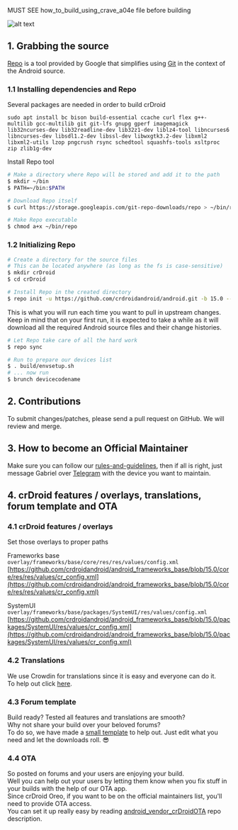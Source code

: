 MUST SEE how_to_build_using_crave_a04e file before building 


![alt text][logo]

[logo]:https://crdroid.net/img/logo.png "crDroid Android"

## 1. Grabbing the source ##

[Repo](http://source.android.com/source/developing.html) is a tool provided by Google that
simplifies using [Git](http://git-scm.com/book) in the context of the Android source.

### 1.1 Installing dependencies and Repo ###

Several packages are needed in order to build crDroid
```
sudo apt install bc bison build-essential ccache curl flex g++-multilib gcc-multilib git git-lfs gnupg gperf imagemagick lib32ncurses-dev lib32readline-dev lib32z1-dev liblz4-tool libncurses6 libncurses-dev libsdl1.2-dev libssl-dev libwxgtk3.2-dev libxml2 libxml2-utils lzop pngcrush rsync schedtool squashfs-tools xsltproc zip zlib1g-dev
```

Install Repo tool
```bash
# Make a directory where Repo will be stored and add it to the path
$ mkdir ~/bin
$ PATH=~/bin:$PATH

# Download Repo itself
$ curl https://storage.googleapis.com/git-repo-downloads/repo > ~/bin/repo

# Make Repo executable
$ chmod a+x ~/bin/repo
```

### 1.2 Initializing Repo ###

```bash
# Create a directory for the source files
# This can be located anywhere (as long as the fs is case-sensitive)
$ mkdir crDroid
$ cd crDroid

# Install Repo in the created directory
$ repo init -u https://github.com/crdroidandroid/android.git -b 15.0 --git-lfs
```

This is what you will run each time you want to pull in upstream changes. Keep in mind that on your
first run, it is expected to take a while as it will download all the required Android source files
and their change histories.

```bash
# Let Repo take care of all the hard work
$ repo sync
```

```bash
# Run to prepare our devices list
$ . build/envsetup.sh
# ... now run
$ brunch devicecodename
```

## 2. Contributions ##

To submit changes/patches, please send a pull request on GitHub. We will review and merge.

## 3. How to become an Official Maintainer ##

Make sure you can follow our [rules-and-guidelines](https://github.com/crdroidandroid/rules-and-guidelines), then if all is right, just message Gabriel over [Telegram](https://telegram.me/gwolf2u) with the device you want to maintain.

## 4. crDroid features / overlays, translations, forum template and OTA ##

### 4.1 crDroid features / overlays ###
Set those overlays to proper paths

Frameworks base  
```overlay/frameworks/base/core/res/res/values/config.xml```  
[https://github.com/crdroidandroid/android_frameworks_base/blob/15.0/core/res/res/values/cr_config.xml](https://github.com/crdroidandroid/android_frameworks_base/blob/15.0/core/res/res/values/cr_config.xml)

SystemUI  
```overlay/frameworks/base/packages/SystemUI/res/values/config.xml```  
[https://github.com/crdroidandroid/android_frameworks_base/blob/15.0/packages/SystemUI/res/values/cr_config.xml](https://github.com/crdroidandroid/android_frameworks_base/blob/15.0/packages/SystemUI/res/values/cr_config.xml)

### 4.2 Translations ###
We use Crowdin for translations since it is easy and everyone can do it.  
To help out click [here](https://github.com/crdroidandroid/crdroid_features#translations).

### 4.3 Forum template ###
Build ready? Tested all features and translations are smooth?  
Why not share your build over your beloved forums?  
To do so, we have made a [small template](https://github.com/crdroidandroid/crdroid_features/blob/15.0/ForumPostTemplate) to help out. Just edit what you need and let the downloads roll. :sunglasses:

### 4.4 OTA ###
So posted on forums and your users are enjoying your build.  
Well you can help out your users by letting them know when you fix stuff in your builds with the help of our OTA app.   
Since crDroid Oreo, if you want to be on the official maintainers list, you'll need to provide OTA access.  
You can set it up really easy by reading [android_vendor_crDroidOTA](https://github.com/crdroidandroid/android_vendor_crDroidOTA/blob/15.0/README.md) repo description.
